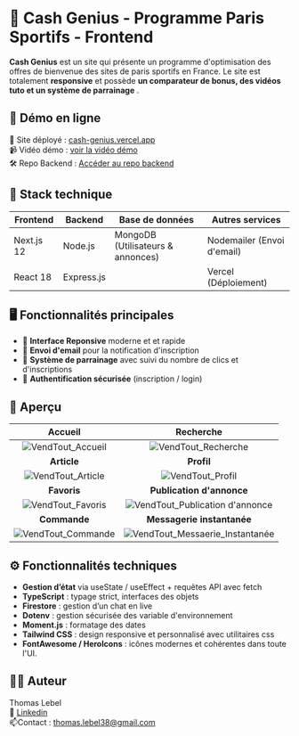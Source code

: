 
# 🧞 Cash Genius - Programme Paris Sportifs - Frontend

**Cash Genius** est un site qui présente un programme d'optimisation des offres de bienvenue des sites de paris sportifs en France. Le site est totalement **responsive** et possède **un comparateur de bonus, des vidéos tuto et un système de parrainage** .

## 🚀 Démo en ligne
🔗 Site déployé : [cash-genius.vercel.app](https://cash-genius.vercel.app/)\
📹 Vidéo démo : [voir la vidéo démo](https://vimeo.com/1057419477/b7ab82236b)\
🛠️ Repo Backend : [Accéder au repo backend](https://github.com/ThomasLebel/CashGenius-Backend)

## 🧱 Stack technique

| Frontend  | Backend | Base de données | Autres services |
| -------- |-------| ---------------| ---------------|
|Next.js 12|Node.js|MongoDB (Utilisateurs & annonces)| Nodemailer (Envoi d'email)|
|React 18|Express.js|| Vercel (Déploiement)|


## 🖥️ Fonctionnalités principales

*   🎨 **Interface Reponsive** moderne et et rapide
*   📧 **Envoi d'email** pour la notification d'inscription
*   🤝 **Système de parrainage** avec suivi du nombre de clics et d'inscriptions
*   🔐 **Authentification sécurisée** (inscription / login)

## 📸 Aperçu

|Accueil | Recherche |
|:-------:|:---------:|
|![VendTout_Accueil](https://github.com/user-attachments/assets/81688f03-f934-4797-ae85-d114b14d78eb)|![VendTout_Recherche](https://github.com/user-attachments/assets/de583d34-fd88-4337-bb5f-bd2592b41f81)|
|**Article** | **Profil** |
|![VendTout_Article](https://github.com/user-attachments/assets/fa66d1c2-d90e-483e-aafa-5db38e5e7c9b)|![VendTout_Profil](https://github.com/user-attachments/assets/fcf16637-7de3-4a96-8736-4653f752d4a1)|
|**Favoris** | **Publication d'annonce** |
|![VendTout_Favoris](https://github.com/user-attachments/assets/265a10cd-6b1f-4ab5-a1b7-d6bc2eaac24d)|![VendTout_Publication d'annonce](https://github.com/user-attachments/assets/01c15ccc-b0d8-4101-9ecb-b4091c3a299e)|
|**Commande** | **Messagerie instantanée** |
|![VendTout_Commande](https://github.com/user-attachments/assets/a28f857a-b89a-4280-b842-db2781503d0c)|![VendTout_Messaerie_Instantanée](https://github.com/user-attachments/assets/1c970d49-5d0f-426c-9f30-e284c83688b5)|

## ⚙️ Fonctionnalités techniques
* **Gestion d’état** via useState / useEffect + requêtes API avec fetch
* **TypeScript** : typage strict, interfaces des objets
* **Firestore** : gestion d’un chat en live
* **Dotenv** : gestion sécurisée des variable d'environnement
* **Moment.js** : formatage des dates
* **Tailwind CSS** : design responsive et personnalisé avec utilitaires css
* **FontAwesome / HeroIcons** : icônes modernes et cohérentes dans toute l'UI.

## 👨‍💻 Auteur
Thomas Lebel\
🔗 [Linkedin](https://www.linkedin.com/in/thomas-lebel-6047ba129/)\
📫Contact : thomas.lebel38@gmail.com


